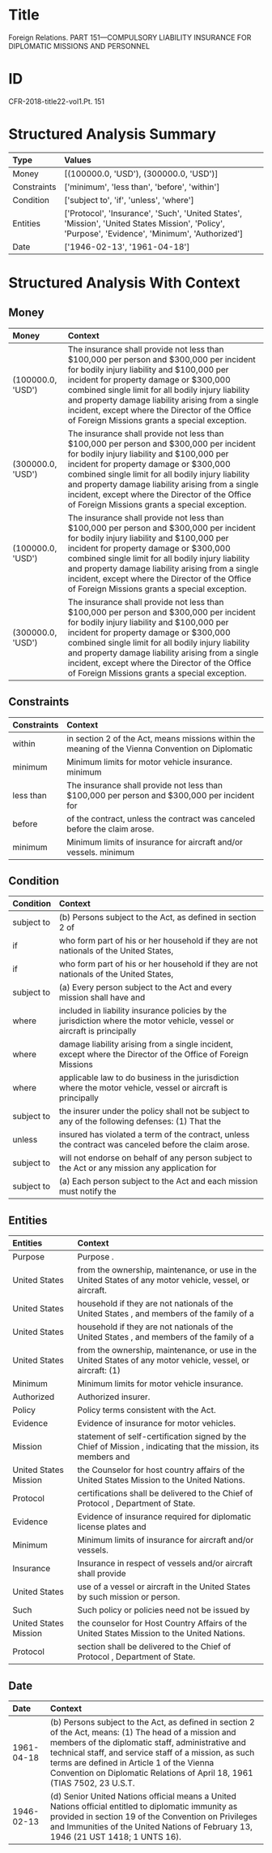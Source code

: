 # Title

 Foreign Relations. PART 151—COMPULSORY LIABILITY INSURANCE FOR DIPLOMATIC MISSIONS AND PERSONNEL


# ID

 CFR-2018-title22-vol1.Pt. 151


# Structured Analysis Summary

| Type        | Values                                                                                                                                           |
|:------------|:-------------------------------------------------------------------------------------------------------------------------------------------------|
| Money       | [(100000.0, 'USD'), (300000.0, 'USD')]                                                                                                           |
| Constraints | ['minimum', 'less than', 'before', 'within']                                                                                                     |
| Condition   | ['subject to', 'if', 'unless', 'where']                                                                                                          |
| Entities    | ['Protocol', 'Insurance', 'Such', 'United States', 'Mission', 'United States Mission', 'Policy', 'Purpose', 'Evidence', 'Minimum', 'Authorized'] |
| Date        | ['1946-02-13', '1961-04-18']                                                                                                                     |


# Structured Analysis With Context

 


## Money

| Money             | Context                                                                                                                                                                                                                                                                                                                                                                                   |
|:------------------|:------------------------------------------------------------------------------------------------------------------------------------------------------------------------------------------------------------------------------------------------------------------------------------------------------------------------------------------------------------------------------------------|
| (100000.0, 'USD') | The insurance shall provide not less than $100,000 per person and $300,000 per incident for bodily injury liability and $100,000 per incident for property damage or $300,000 combined single limit for all bodily injury liability and property damage liability arising from a single incident, except where the Director of the Office of Foreign Missions grants a special exception. |
| (300000.0, 'USD') | The insurance shall provide not less than $100,000 per person and $300,000 per incident for bodily injury liability and $100,000 per incident for property damage or $300,000 combined single limit for all bodily injury liability and property damage liability arising from a single incident, except where the Director of the Office of Foreign Missions grants a special exception. |
| (100000.0, 'USD') | The insurance shall provide not less than $100,000 per person and $300,000 per incident for bodily injury liability and $100,000 per incident for property damage or $300,000 combined single limit for all bodily injury liability and property damage liability arising from a single incident, except where the Director of the Office of Foreign Missions grants a special exception. |
| (300000.0, 'USD') | The insurance shall provide not less than $100,000 per person and $300,000 per incident for bodily injury liability and $100,000 per incident for property damage or $300,000 combined single limit for all bodily injury liability and property damage liability arising from a single incident, except where the Director of the Office of Foreign Missions grants a special exception. |


## Constraints

| Constraints   | Context                                                                                           |
|:--------------|:--------------------------------------------------------------------------------------------------|
| within        | in section 2 of the Act, means missions within the meaning of the Vienna Convention on Diplomatic |
| minimum       | Minimum limits for motor vehicle insurance. minimum                                               |
| less than     | The insurance shall provide not  less than $100,000 per person and $300,000 per incident for      |
| before        | of the contract, unless the contract was canceled before  the claim arose.                        |
| minimum       | Minimum limits of insurance for aircraft and/or vessels. minimum                                  |


## Condition

| Condition   | Context                                                                                                                 |
|:------------|:------------------------------------------------------------------------------------------------------------------------|
| subject to  | (b) Persons  subject to the Act, as defined in section 2 of                                                             |
| if          | who form part of his or her household if they are not nationals of the United States,                                   |
| if          | who form part of his or her household if they are not nationals of the United States,                                   |
| subject to  | (a) Every person  subject to the Act and every mission shall have and                                                   |
| where       | included in liability insurance policies by the jurisdiction where the motor vehicle, vessel or aircraft is principally |
| where       | damage liability arising from a single incident, except where the Director of the Office of Foreign Missions            |
| where       | applicable law to do business in the jurisdiction where the motor vehicle, vessel or aircraft is principally            |
| subject to  | the insurer under the policy shall not be subject to any of the following defenses: (1) That the                        |
| unless      | insured has violated a term of the contract, unless  the contract was canceled before the claim arose.                  |
| subject to  | will not endorse on behalf of any person subject to the Act or any mission any application for                          |
| subject to  | (a) Each person  subject to the Act and each mission must notify the                                                    |


## Entities

| Entities              | Context                                                                                                       |
|:----------------------|:--------------------------------------------------------------------------------------------------------------|
| Purpose               | Purpose .                                                                                                     |
| United States         | from the ownership, maintenance, or use in the United States  of any motor vehicle, vessel, or aircraft.      |
| United States         | household if they are not nationals of the United States , and members of the family of a                     |
| United States         | household if they are not nationals of the United States , and members of the family of a                     |
| United States         | from the ownership, maintenance, or use in the United States of any motor vehicle, vessel, or aircraft: (1)   |
| Minimum               | Minimum  limits for motor vehicle insurance.                                                                  |
| Authorized            | Authorized  insurer.                                                                                          |
| Policy                | Policy  terms consistent with the Act.                                                                        |
| Evidence              | Evidence  of insurance for motor vehicles.                                                                    |
| Mission               | statement of self-certification signed by the Chief of Mission , indicating that the mission, its members and |
| United States Mission | the Counselor for host country affairs of the United States Mission  to the United Nations.                   |
| Protocol              | certifications shall be delivered to the Chief of Protocol , Department of State.                             |
| Evidence              | Evidence of insurance required for diplomatic license plates and                                              |
| Minimum               | Minimum  limits of insurance for aircraft and/or vessels.                                                     |
| Insurance             | Insurance in respect of vessels and/or aircraft shall provide                                                 |
| United States         | use of a vessel or aircraft in the United States  by such mission or person.                                  |
| Such                  | Such policy or policies need not be issued by                                                                 |
| United States Mission | the counselor for Host Country Affairs of the United States Mission  to the United Nations.                   |
| Protocol              | section shall be delivered to the Chief of Protocol , Department of State.                                    |


## Date

| Date       | Context                                                                                                                                                                                                                                                                                                                                       |
|:-----------|:----------------------------------------------------------------------------------------------------------------------------------------------------------------------------------------------------------------------------------------------------------------------------------------------------------------------------------------------|
| 1961-04-18 | (b) Persons subject to the Act, as defined in section 2 of the Act, means: (1) The head of a mission and members of the diplomatic staff, administrative and technical staff, and service staff of a mission, as such terms are defined in Article 1 of the Vienna Convention on Diplomatic Relations of April 18, 1961 (TIAS 7502, 23 U.S.T. |
| 1946-02-13 | (d) Senior United Nations official means a United Nations official entitled to diplomatic immunity as provided in section 19 of the Convention on Privileges and Immunities of the United Nations of February 13, 1946 (21 UST 1418; 1 UNTS 16).                                                                                              |


